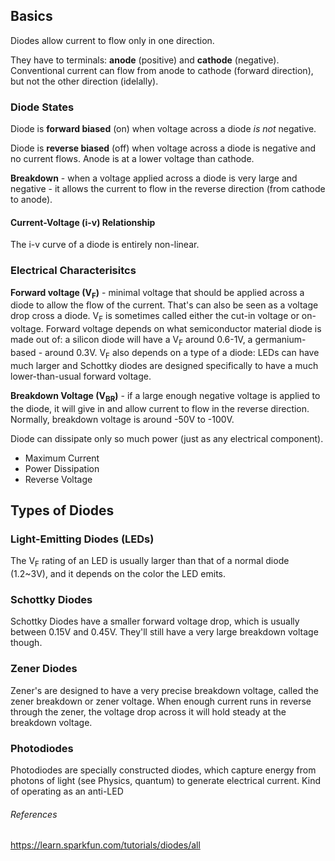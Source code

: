 ## Basics
Diodes allow current to flow only in one direction.

They have to terminals: **anode** (positive) and **cathode** (negative). Conventional current can flow from anode to cathode (forward direction), but not the other direction (idelally).

### Diode States
Diode is **forward biased** (on) when voltage across a diode *is not* negative. 

Diode is **reverse biased** (off) when voltage across a diode is negative and no current flows. Anode is at a lower voltage than cathode.

**Breakdown** - when a voltage applied across a diode is very large and negative - it allows the current to flow in the reverse direction (from cathode to anode).

#### Current-Voltage (i-v) Relationship
 
The i-v curve of a diode is entirely non-linear.

### Electrical Characterisitcs

**Forward voltage (V<sub>F</sub>)** - minimal voltage that should be applied across a diode to allow the flow of the current. 
That's can also be seen as a voltage drop cross a diode. V<sub>F</sub> is sometimes called either the cut-in voltage or on-voltage. 
Forward voltage depends on what semiconductor material diode is made out of: a silicon diode will have a V<sub>F</sub> around 0.6-1V, a germanium-based - around 0.3V. 
V<sub>F</sub> also depends on a type of a diode: LEDs can have much larger and Schottky diodes are designed specifically to have a much lower-than-usual forward voltage.

**Breakdown Voltage (V<sub>BR</sub>)** - if a large enough negative voltage is applied to the diode, it will give in and allow current to flow in the reverse direction. Normally, breakdown voltage is around -50V to -100V.

Diode can dissipate only so much power (just as any electrical component).
* Maximum Current
* Power Dissipation
* Reverse Voltage

## Types of Diodes
### Light-Emitting Diodes (LEDs)
The V<sub>F</sub> rating of an LED is usually larger than that of a normal diode (1.2~3V), and it depends on the color the LED emits.

### Schottky Diodes
Schottky Diodes have a smaller forward voltage drop, which is usually between 0.15V and 0.45V. They'll still have a very large breakdown voltage though.

### Zener Diodes
Zener's are designed to have a very precise breakdown voltage, called the zener breakdown or zener voltage. When enough current runs in reverse through the zener, the voltage drop across it will hold steady at the breakdown voltage.

### Photodiodes
Photodiodes are specially constructed diodes, which capture energy from photons of light (see Physics, quantum) to generate electrical current. Kind of operating as an anti-LED

###### References

https://learn.sparkfun.com/tutorials/diodes/all
